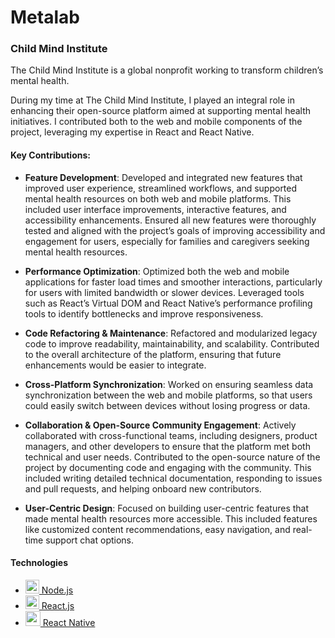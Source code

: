 # Metalab

### Child Mind Institute

The Child Mind Institute is a global nonprofit working to transform children’s mental health.

During my time at The Child Mind Institute, I played an integral role in enhancing their open-source platform aimed at supporting mental health initiatives. I contributed both to the web and mobile components of the project, leveraging my expertise in React and React Native.

#### Key Contributions:

- **Feature Development**: Developed and integrated new features that improved user experience, streamlined workflows, and supported mental health resources on both web and mobile platforms. This included user interface improvements, interactive features, and accessibility enhancements. Ensured all new features were thoroughly tested and aligned with the project’s goals of improving accessibility and engagement for users, especially for families and caregivers seeking mental health resources.

- **Performance Optimization**: Optimized both the web and mobile applications for faster load times and smoother interactions, particularly for users with limited bandwidth or slower devices. Leveraged tools such as React’s Virtual DOM and React Native’s performance profiling tools to identify bottlenecks and improve responsiveness.

- **Code Refactoring & Maintenance**: Refactored and modularized legacy code to improve readability, maintainability, and scalability. Contributed to the overall architecture of the platform, ensuring that future enhancements would be easier to integrate.

- **Cross-Platform Synchronization**: Worked on ensuring seamless data synchronization between the web and mobile platforms, so that users could easily switch between devices without losing progress or data.

- **Collaboration & Open-Source Community Engagement**: Actively collaborated with cross-functional teams, including designers, product managers, and other developers to ensure that the platform met both technical and user needs. Contributed to the open-source nature of the project by documenting code and engaging with the community. This included writing detailed technical documentation, responding to issues and pull requests, and helping onboard new contributors.

- **User-Centric Design**: Focused on building user-centric features that made mental health resources more accessible. This included features like customized content recommendations, easy navigation, and real-time support chat options.

#### Technologies

- [<img src="./images/nodejs.svg" width="22px"> Node.js](https://nodesjs.org/)
- [<img src="./images/react.svg" width="22px"> React.js](https://react.dev/)
- [<img src="./images/react-native.svg" width="24px"> React Native](https://reactnative.dev/)
